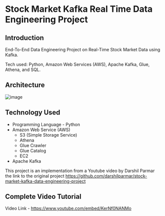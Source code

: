 # Stock Market Kafka Real Time Data Engineering Project

## Introduction 
End-To-End Data Engineering Project on Real-Time Stock Market Data using Kafka.

Tech used: Python, Amazon Web Services (AWS), Apache Kafka, Glue, Athena, and SQL.


## Architecture
![image](https://github.com/vivekSeelam/realtime_streaming/assets/89343614/3671fc6c-4772-40d7-b26a-5ea9d585abe6)

## Technology Used
- Programming Language - Python
- Amazon Web Service (AWS)
  - S3 (Simple Storage Service)
  - Athena
  - Glue Crawler
  - Glue Catalog
  - EC2
- Apache Kafka

This project is an implementation from a Youtube video by Darshil Parmar the link to the original project https://github.com/darshilparmar/stock-market-kafka-data-engineering-project

## Complete Video Tutorial
Video Link - https://www.youtube.com/embed/KerNf0NANMo

